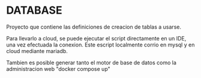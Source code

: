 # DATABASE
Proyecto que contiene las definiciones de creacion de tablas a usarse.

Para llevarlo a cloud, se puede ejecutar el script directamente en un IDE, una vez efectuada la conexion. 
Este escript localmente corrio en mysql y en cloud mediante mariadb.

Tambien es posible generar tanto el motor de base de datos como la administracion web  "docker compose up"

